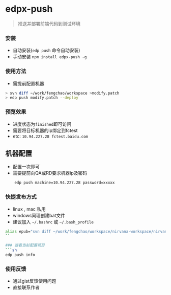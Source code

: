 edpx-push
=========
> 推送并部署前端代码到测试环境

### 安装
- 自动安装(`edp push` 命令自动安装)
- 手动安装 `npm install edpx-push -g`

### 使用方法
- 需提前配置机器

```sh
> svn diff ~/work/fengchao/workspace >modify.patch
> edp push modify.patch --deploy
```

### 预览效果
- 进度状态为`finished`即可访问
- 需要将目标机器的ip绑定到fctest
- etc: `10.94.227.28 fctest.baidu.com`


## 机器配置
- 配置一次即可
- 需要提前向QA或RD要求机器ip及密码

```sh
    edp push machine=10.94.227.28 password=xxxxx 
```

### 快捷发布方式 
- linux , mac 私用
- windows同理创建bat文件
- 建议加入 `~/.bashrc` 或 `~/.bash_profile`

```sh
alias epub="svn diff ~/work/fengchao/workspace/nirvana-workspace/nirvana > ~/work/fengchao/workspace/modify.patch & edp push ~/work/fengchao/workspace/modify.patch --deploy"
``

### 查看当前配置项目
```sh
edp push info
```

### 使用反馈
- 通过gist反馈使用问题
- 直接联系作者